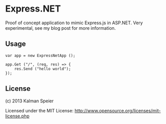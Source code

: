 # Express.NET

Proof of concept application to mimic Express.js in ASP.NET.
Very experimental, see my blog post for more information.

## Usage

```
var app = new ExpressNetApp ();

app.Get ("/", (req, res) => {
    res.Send ("hello world");
});

```

## License

(c) 2013 Kalman Speier

Licensed under the MIT License: http://www.opensource.org/licenses/mit-license.php
